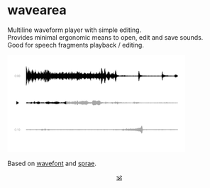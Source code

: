 # wavearea

Multiline waveform player with simple editing.<br/>
Provides minimal ergonomic means to open, edit and save sounds.<br/>
Good for speech fragments playback / editing.

<a href="https://dy.github.io/wavearea?src=https://cdn.freesound.org/previews/147/147582_1728127-lq.mp3"><img src="./wavearea.png" width="400" /></a>

<!-- [Demo](https://dy.github.io/wavearea?src=https://ia800207.us.archive.org/29/items/MLKDream/MLKDream_64kb.mp3). -->
<!-- [Forest sounds](https://dy.github.io/wavearea?src=https://cdn.freesound.org/previews/147/147582_1728127-lq.mp3). -->

Based on [wavefont](https://github.com/dy/wavefont) and [sprae](https://github.com/dy/sprae).

<!--
## Operations

All operations on audio are reflected in URL as:

```
?src=path/to/audio&clip=300-400&br=100..200..300&del=0-10..10-20&mute=10-20&...
```

Operations are applied to source in turn.
Supported operations are (measured in blocks, each block is 1024 samples wide):

* `src=path/to/audio` – load source file by URL. Can be wav, mp3 or ogg, or any other format supported by browser.
* `norm` – normalize audio - make sure max volume is 1.
* `clip=from-to` – slice audio to indicated range.
* `br=at..at..at...` – break audio by segments at indicated points.
* `del=from-to..from-to..from-to...` – delete fragments of audio.
-->
<!-- * `fadein=start-duration`, `fadeout=start-duration` -->

<!-- Similar
https://github.com/bugbakery/audapolis
-->

<p align=center><a href="https://github.com/krishnized/license/">🕉</a></p>
